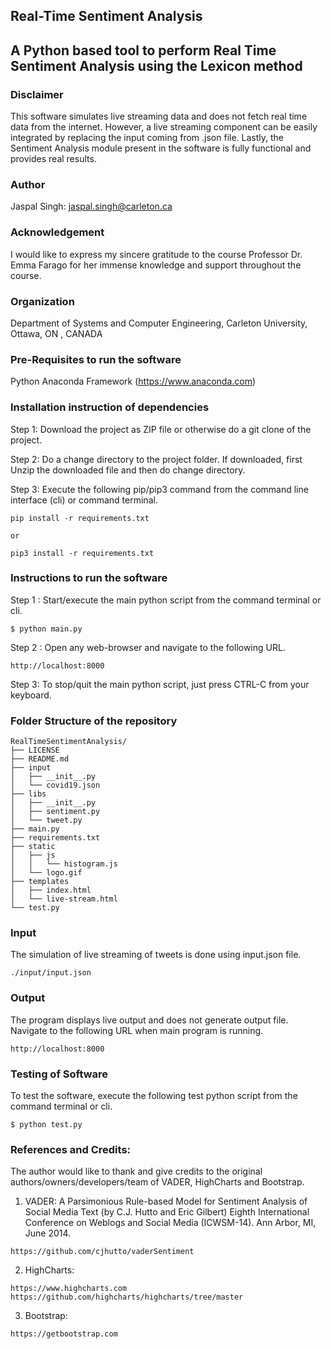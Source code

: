 ## Real-Time Sentiment Analysis ##
## A Python based tool to perform Real Time Sentiment Analysis using the Lexicon method ##

### Disclaimer

This software simulates live streaming data and does not fetch real time data from the internet. However, a live streaming component can be easily integrated by replacing the input coming from .json file. Lastly, the Sentiment Analysis module present in the software is fully functional and provides real results.

### Author

Jaspal Singh: jaspal.singh@carleton.ca

### Acknowledgement

I would like to express my sincere gratitude to the course Professor Dr. Emma Farago for her immense knowledge and support throughout the course.

### Organization

Department of Systems and Computer Engineering,
Carleton University, Ottawa, ON , CANADA

### Pre-Requisites to run the software

Python Anaconda Framework (https://www.anaconda.com)

### Installation instruction of dependencies

Step 1: Download the project as ZIP file or otherwise do a git clone of the project.

Step 2: Do a change directory to the project folder. If downloaded, first Unzip the downloaded file and then do change directory.

Step 3: Execute the following pip/pip3 command from the command line interface (cli) or command terminal.
```
pip install -r requirements.txt

or

pip3 install -r requirements.txt
```

### Instructions to run the software

Step 1 : Start/execute the main python script from the command terminal or cli.
```
$ python main.py
```

Step 2 : Open any web-browser and navigate to the following URL.
```
http://localhost:8000
```

Step 3: To stop/quit the main python script, just press CTRL-C from your keyboard.

### Folder Structure of the repository

```
RealTimeSentimentAnalysis/
├── LICENSE
├── README.md
├── input
│   ├── __init__.py
│   └── covid19.json
├── libs
│   ├── __init__.py
│   ├── sentiment.py
│   └── tweet.py
├── main.py
├── requirements.txt
├── static
│   ├── js
│   │   └── histogram.js
│   └── logo.gif
├── templates
│   ├── index.html
│   └── live-stream.html
└── test.py
```

### Input

The simulation of live streaming of tweets is done using input.json file.

```
./input/input.json
```

### Output

The program displays live output and does not generate output file. Navigate to the following URL when main program is running.

```
http://localhost:8000
```

### Testing of Software

To test the software, execute the following test python script from the command terminal or cli.

```
$ python test.py
```

### References and Credits:

The author would like to thank and give credits to the original authors/owners/developers/team of VADER, HighCharts and Bootstrap.

1. VADER: A Parsimonious Rule-based Model for Sentiment Analysis of Social Media Text
(by C.J. Hutto and Eric Gilbert)
Eighth International Conference on Weblogs and Social Media (ICWSM-14). Ann Arbor, MI, June 2014.
```
https://github.com/cjhutto/vaderSentiment
```

2. HighCharts:
```
https://www.highcharts.com
https://github.com/highcharts/highcharts/tree/master
```

3. Bootstrap:
```
https://getbootstrap.com
```